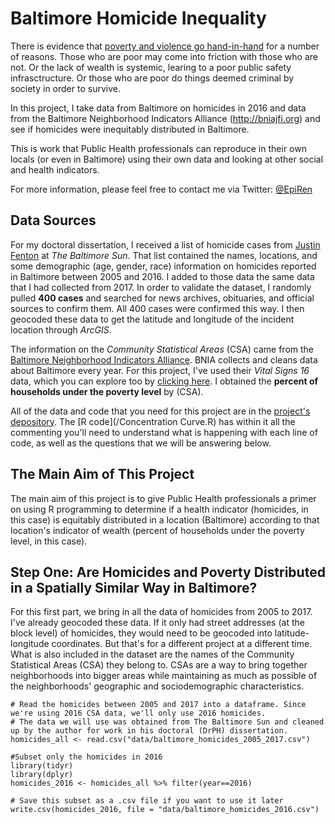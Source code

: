 # Baltimore Homicide Inequality

There is evidence that [poverty and violence go hand-in-hand](http://www.apa.org/pi/ses/resources/publications/violence.aspx) for a number of reasons. Those who are poor
may come into friction with those who are not. Or the lack of wealth is systemic, learing to a poor public
safety infrasctructure. Or those who are poor do things deemed criminal by society in order to survive.

In this project, I take data from Baltimore on homicides in 2016 and data from the Baltimore Neighborhood
Indicators Alliance (http://bniajfi.org) and see if homicides were inequitably distributed in Baltimore.

This is work that Public Health professionals can reproduce in their own locals (or even in Baltimore)
using their own data and looking at other social and health indicators.

For more information, please feel free to contact me via Twitter: [@EpiRen](http://twitter.com/epiren)

## Data Sources

For my doctoral dissertation, I received a list of homicide cases from [Justin Fenton](https://twitter.com/justin_fenton) at _The Baltimore Sun_. That list contained the names, locations, and some demographic (age, gender, race) information on homicides reported in Baltimore between 2005 and 2016. I added to those data the same data that I had collected from 2017. In order to validate the dataset, I randomly pulled **400 cases** and searched for news archives, obituaries, and official sources to confirm them. All 400 cases were confirmed this way. I then geocoded these data to get the latitude and longitude of the incident location through _ArcGIS_.

The information on the _Community Statistical Areas_ (CSA) came from the [Baltimore Neighborhood Indicators Alliance](http://bniajfi.org). BNIA collects and cleans data about Baltimore every year. For this project, I've used their _Vital Signs 16_ data, which you can explore too by [clicking here](https://bniajfi.org/vital_signs/). I obtained the **percent of households under the poverty level** by (CSA).

All of the data and code that you need for this project are in the [project's depository](https://github.com/RFNajera/baltimore-homicide-inequality). The [R code](/Concentration Curve.R) has within it all the commenting you'll need to understand what is happening with each line of code, as well as the questions that we will be answering below.

## The Main Aim of This Project

The main aim of this project is to give Public Health professionals a primer on using R programming to determine if a health indicator (homicides, in this case) is equitably distributed in a location (Baltimore) according to that location's indicator of wealth (percent of households under the poverty level, in this case).

## Step One: Are Homicides and Poverty Distributed in a Spatially Similar Way in Baltimore?

For this first part, we bring in all the data of homicides from 2005 to 2017. I've already geocoded these data. If it only had street addresses (at the block level) of homicides, they would need to be geocoded into latitude-longitude coordinates. But that's for a different project at a different time. What is also included in the dataset are the names of the Community Statistical Areas (CSA) they belong to. CSAs are a way to bring together neighborhoods into bigger areas while maintaining as much as possible of the neighborhoods' geographic and sociodemographic characteristics.

```
# Read the homicides between 2005 and 2017 into a dataframe. Since we're using 2016 CSA data, we'll only use 2016 homicides.
# The data we will use was obtained from The Baltimore Sun and cleaned up by the author for work in his doctoral (DrPH) dissertation.
homicides_all <- read.csv("data/baltimore_homicides_2005_2017.csv")

#Subset only the homicides in 2016
library(tidyr)
library(dplyr)
homicides_2016 <- homicides_all %>% filter(year==2016)

# Save this subset as a .csv file if you want to use it later
write.csv(homicides_2016, file = "data/baltimore_homicides_2016.csv")
```
